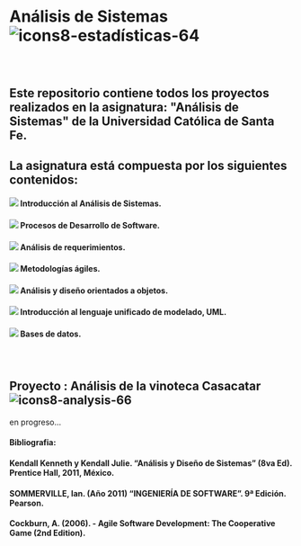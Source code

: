 # Análisis de Sistemas ![icons8-estadísticas-64](https://github.com/agustinphx/Estadisticada_aplicada/assets/58674979/31f161ae-1e6d-41de-baab-1d7179debfd2)
###  ‎ ‎ ‎ ‎ ‎ ‎ ‎ ‎ ‎ ‎‎ ‎ ‎ ‎ ‎ ‎ ‎ ‎ ‎ ‎ ‎ ‎ ‎ ‎ ‎ ‎ ‎ ‎ ‎ ‎ ‎ ‎ ‎ ‎ ‎ ‎ ‎ ‎ ‎ ‎ ‎ ‎ ‎ ‎ ‎ ‎ ‎ ‎ ‎ 
## Este repositorio contiene todos los proyectos realizados en la asignatura: "Análisis de Sistemas" de la Universidad Católica de Santa Fe.
## La asignatura está compuesta por los siguientes contenidos:
#### <img src="https://img.icons8.com/plumpy/15/000000/sphere.png"/>  Introducción al Análisis de Sistemas.
#### <img src="https://img.icons8.com/plumpy/15/000000/sphere.png"/>  Procesos de Desarrollo de Software.
#### <img src="https://img.icons8.com/plumpy/15/000000/sphere.png"/>  Análisis de requerimientos.
#### <img src="https://img.icons8.com/plumpy/15/000000/sphere.png"/>  Metodologías ágiles.
#### <img src="https://img.icons8.com/plumpy/15/000000/sphere.png"/>  Análisis y diseño orientados a objetos.
#### <img src="https://img.icons8.com/plumpy/15/000000/sphere.png"/>  Introducción al lenguaje unificado de modelado, UML.
#### <img src="https://img.icons8.com/plumpy/15/000000/sphere.png"/>  Bases de datos.
###  ‎ ‎ ‎ ‎ ‎ ‎ ‎ ‎ ‎ ‎‎ ‎ ‎ ‎ ‎ ‎ ‎ ‎ ‎ ‎ ‎ ‎ ‎ ‎ ‎ ‎ ‎ ‎ ‎ ‎ ‎ ‎ ‎ ‎ ‎ ‎ ‎ ‎ ‎ ‎ ‎ ‎ ‎ ‎ ‎ ‎ ‎ ‎ ‎ 
## Proyecto  : Análisis de la vinoteca Casacatar  ![icons8-analysis-66](https://github.com/agustinphx/Estadisticada_aplicada/assets/58674979/c8070fa5-a964-46b6-a5b3-5c1d71af825b)

en progreso...









#### Bibliografia: 
#### Kendall Kenneth y Kendall Julie. “Análisis y Diseño de Sistemas” (8va Ed). Prentice Hall, 2011, México. 
#### SOMMERVILLE, Ian. (Año 2011) “INGENIERÍA DE SOFTWARE”. 9ª Edición. Pearson.
#### Cockburn, A. (2006). - Agile Software Development: The Cooperative Game (2nd Edition).
